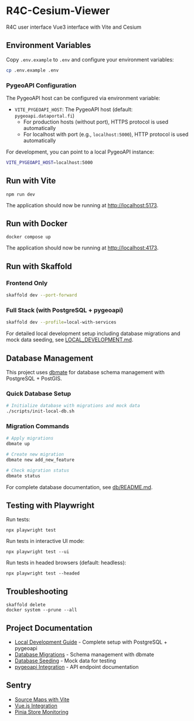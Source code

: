 # R4C-Cesium-Viewer

R4C user interface Vue3 interface with Vite and Cesium

## Environment Variables

Copy `.env.example` to `.env` and configure your environment variables:

```bash
cp .env.example .env
```

### PygeoAPI Configuration

The PygeoAPI host can be configured via environment variable:

- `VITE_PYGEOAPI_HOST`: The PygeoAPI host (default: `pygeoapi.dataportal.fi`)
  - For production hosts (without port), HTTPS protocol is used automatically
  - For localhost with port (e.g., `localhost:5000`), HTTP protocol is used automatically

For development, you can point to a local PygeoAPI instance:

```bash
VITE_PYGEOAPI_HOST=localhost:5000
```

## Run with Vite

```
npm run dev
```

The application should now be running at [http://localhost:5173](http://localhost:5173).

## Run with Docker

```
docker compose up
```

The application should now be running at [http://localhost:4173](http://localhost:4173).

## Run with Skaffold

### Frontend Only

```bash
skaffold dev --port-forward
```

### Full Stack (with PostgreSQL + pygeoapi)

```bash
skaffold dev --profile=local-with-services
```

For detailed local development setup including database migrations and mock data seeding, see [LOCAL_DEVELOPMENT.md](./LOCAL_DEVELOPMENT.md).

## Database Management

This project uses [dbmate](https://github.com/amacneil/dbmate) for database schema management with PostgreSQL + PostGIS.

### Quick Database Setup

```bash
# Initialize database with migrations and mock data
./scripts/init-local-db.sh
```

### Migration Commands

```bash
# Apply migrations
dbmate up

# Create new migration
dbmate new add_new_feature

# Check migration status
dbmate status
```

For complete database documentation, see [db/README.md](./db/README.md).

## Testing with Playwright

Run tests:

```
npx playwright test
```

Run tests in interactive UI mode:

```
npx playwright test --ui
```

Run tests in headed browsers (default: headless):

```
npx playwright test --headed
```

## Troubleshooting

```
skaffold delete
docker system --prune --all
```

## Project Documentation

- [Local Development Guide](./LOCAL_DEVELOPMENT.md) - Complete setup with PostgreSQL + pygeoapi
- [Database Migrations](./db/README.md) - Schema management with dbmate
- [Database Seeding](./docs/DATABASE_SEEDING.md) - Mock data for testing
- [pygeoapi Integration](./db/PYGEOAPI_ALIGNMENT.md) - API endpoint documentation

## Sentry

- [Source Maps with Vite](https://docs.sentry.io/platforms/javascript/sourcemaps/uploading/vite/)
- [Vue.js Integration](https://docs.sentry.io/platforms/javascript/guides/vue/)
- [Pinia Store Monitoring](https://docs.sentry.io/platforms/javascript/guides/vue/features/pinia/)
